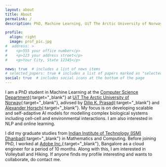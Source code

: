 ```yaml
---
layout: about
title: About
permalink: /
description: PhD, Machine Learning, UiT The Arctic University of Norway

profile:
  align: right
  image: prof_pic.jpg
#  address: >
#    <p>555 your office number</p>
#    <p>123 your address street</p>
#    <p>Your City, State 12345</p>

news: true  # includes a list of news items
# selected_papers: true # includes a list of papers marked as "selected={true}"
social: true  # includes social icons at the bottom of the page
---
```


I am a PhD student in Machine Learning at the [Computer Science Department](https://en.uit.no/enhet/ifi){:target="\_blank"} at [UiT The Arctic University of Norway](https://en.uit.no/startsida){:target="\_blank"}, adivsed by [Dilip K. Prasad](https://sites.google.com/site/dilipprasad/){:target="\_blank"} and [Alexander Horsch](https://en.uit.no/ansatte/alexander.horsch){:target="\_blank"}. My focus is on developing scalable and self-adaptive AI models for modelling complex biological systems including cell-cell and environmental interactions. I am also interested in NLP and online learning.

I did my graduate studies from [Indian Institute of Technology (ISM) Dhanbad](https://www.iitism.ac.in/){:target="\_blank"} in Mathematics and Computing. Before joining PhD, I worked at [Adobe Inc.](https://www.adobe.com/in/){:target="\_blank"}, Bangalore as a cloud engineer for a period of 10 months. Along with this, I am interested in Volleyball and Hiking. If anyone finds my profile interesting and wants to collaborate, do contact me.
